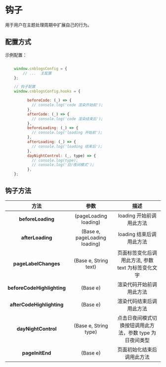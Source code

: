 # 钩子

用于用户在主题处理周期中扩展自己的行为。

## 配置方式

示例配置：

```javascript

    window.cnblogsConfig = {
        // ...  主配置
    };

    // 钩子配置
    window.cnblogsConfig.hooks = {

          beforeCode: (_) => {
            // console.log('code 渲染开始前');
          },
          afterCode: (_) => {
            // console.log('code 渲染结束后');
          },
          beforeLoading: (_) => {
            // console.log('loading 开始前');
          },
          afterLoading: (_) => {
            // console.log('loading 结束后');
          },
          dayNightControl: (_, type) => {
            // console.log(type);
            // console.log('日/夜间模式');
          },
    };

```

## 钩子方法

|**方法**|**参数**|**描述**|
|:-----:|:-----:|:-----:|
|**beforeLoading**|(pageLoading loading)|loading 开始前调用此方法|
|**afterLoading**|(Base e, pageLoading loading)|loading 结束后调用此方法|
|**pageLabelChanges**|(Base e, String text)|页面标签变化后调用此方法, 参数 text 为标签变化文字|
|**beforeCodeHighlighting**|(Base e)|渲染代码开始前调用此方法|
|**afterCodeHighlighting**|(Base e)|渲染代码结束后调用此方法|
|**dayNightControl**|(Base e, String type)|点击日夜间模式切换按钮调用此方法，参数 type 为日夜间类型|
|**pageInitEnd**|(Base e)|页面初始化结束后调用此方法|